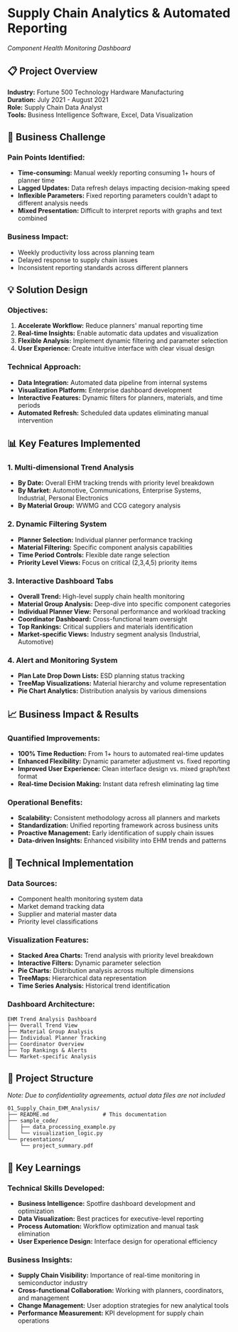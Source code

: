 # Supply Chain Analytics & Automated Reporting
*Component Health Monitoring Dashboard*

## 📋 Project Overview

**Industry:** Fortune 500 Technology Hardware Manufacturing  
**Duration:** July 2021 - August 2021  
**Role:** Supply Chain Data Analyst  
**Tools:** Business Intelligence Software, Excel, Data Visualization  

## 🎯 Business Challenge

### Pain Points Identified:
- **Time-consuming:** Manual weekly reporting consuming 1+ hours of planner time
- **Lagged Updates:** Data refresh delays impacting decision-making speed  
- **Inflexible Parameters:** Fixed reporting parameters couldn't adapt to different analysis needs
- **Mixed Presentation:** Difficult to interpret reports with graphs and text combined

### Business Impact:
- Weekly productivity loss across planning team
- Delayed response to supply chain issues
- Inconsistent reporting standards across different planners

## 💡 Solution Design

### Objectives:
1. **Accelerate Workflow:** Reduce planners' manual reporting time
2. **Real-time Insights:** Enable automatic data updates and visualization  
3. **Flexible Analysis:** Implement dynamic filtering and parameter selection
4. **User Experience:** Create intuitive interface with clear visual design

### Technical Approach:
- **Data Integration:** Automated data pipeline from internal systems
- **Visualization Platform:** Enterprise dashboard development
- **Interactive Features:** Dynamic filters for planners, materials, and time periods
- **Automated Refresh:** Scheduled data updates eliminating manual intervention

## 📊 Key Features Implemented

### 1. **Multi-dimensional Trend Analysis**
- **By Date:** Overall EHM tracking trends with priority level breakdown
- **By Market:** Automotive, Communications, Enterprise Systems, Industrial, Personal Electronics
- **By Material Group:** WWMG and CCG category analysis

### 2. **Dynamic Filtering System**
- **Planner Selection:** Individual planner performance tracking
- **Material Filtering:** Specific component analysis capabilities
- **Time Period Controls:** Flexible date range selection
- **Priority Level Views:** Focus on critical (2,3,4,5) priority items

### 3. **Interactive Dashboard Tabs**
- **Overall Trend:** High-level supply chain health monitoring
- **Material Group Analysis:** Deep-dive into specific component categories  
- **Individual Planner View:** Personal performance and workload tracking
- **Coordinator Dashboard:** Cross-functional team oversight
- **Top Rankings:** Critical suppliers and materials identification
- **Market-specific Views:** Industry segment analysis (Industrial, Automotive)

### 4. **Alert and Monitoring System**
- **Plan Late Drop Down Lists:** ESD planning status tracking
- **TreeMap Visualizations:** Material hierarchy and volume representation
- **Pie Chart Analytics:** Distribution analysis by various dimensions

## 📈 Business Impact & Results

### Quantified Improvements:
- **100% Time Reduction:** From 1+ hours to automated real-time updates
- **Enhanced Flexibility:** Dynamic parameter adjustment vs. fixed reporting
- **Improved User Experience:** Clean interface design vs. mixed graph/text format
- **Real-time Decision Making:** Instant data refresh eliminating lag time

### Operational Benefits:
- **Scalability:** Consistent methodology across all planners and markets
- **Standardization:** Unified reporting framework across business units
- **Proactive Management:** Early identification of supply chain issues
- **Data-driven Insights:** Enhanced visibility into EHM trends and patterns

## 🔧 Technical Implementation

### Data Sources:
- Component health monitoring system data
- Market demand tracking data
- Supplier and material master data
- Priority level classifications

### Visualization Features:
- **Stacked Area Charts:** Trend analysis with priority level breakdown
- **Interactive Filters:** Dynamic parameter selection
- **Pie Charts:** Distribution analysis across multiple dimensions
- **TreeMaps:** Hierarchical data representation
- **Time Series Analysis:** Historical trend identification

### Dashboard Architecture:
```
EHM Trend Analysis Dashboard
├── Overall Trend View
├── Material Group Analysis
├── Individual Planner Tracking
├── Coordinator Overview
├── Top Rankings & Alerts
└── Market-specific Analysis
```

## 📁 Project Structure
*Note: Due to confidentiality agreements, actual data files are not included*

```
01_Supply_Chain_EHM_Analysis/
├── README.md                 # This documentation
├── sample_code/
│   ├── data_processing_example.py
│   └── visualization_logic.py
└── presentations/
    └── project_summary.pdf
```

## 🎯 Key Learnings

### Technical Skills Developed:
- **Business Intelligence:** Spotfire dashboard development and optimization
- **Data Visualization:** Best practices for executive-level reporting
- **Process Automation:** Workflow optimization and manual task elimination
- **User Experience Design:** Interface design for operational efficiency

### Business Insights:
- **Supply Chain Visibility:** Importance of real-time monitoring in semiconductor industry
- **Cross-functional Collaboration:** Working with planners, coordinators, and management
- **Change Management:** User adoption strategies for new analytical tools
- **Performance Measurement:** KPI development for supply chain operations

